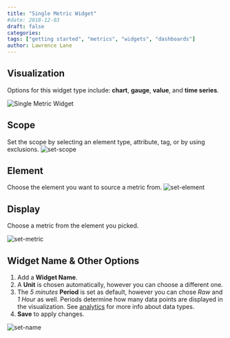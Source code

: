 ```yaml
---
title: "Single Metric Widget"
#date: 2018-12-03
draft: false
categories:
tags: ["getting started", "metrics", "widgets", "dashboards"]
author: Lawrence Lane
---
```


## Visualization

Options for this widget type include: **chart**, **gauge**, **value**, and **time series**.

![Single Metric Widget](/images/single-metric-widget/single-metric-widget.png)

## Scope
Set the scope by selecting an element type, attribute, tag, or by using exclusions.
![set-scope](/images/single-metric-widget/set-scope.png)

## Element
Choose the element you want to source a metric from.
![set-element](/images/single-metric-widget/set-element.png)

## Display
Choose a metric from the element you picked.

![set-metric](/images/single-metric-widget/set-metric.png)

## Widget Name & Other Options

1. Add a **Widget Name**.
2. A **Unit** is chosen automatically, however you can choose a different one.
3. The _5 minutes_ **Period** is set as default, however you can chose _Raw_ and _1 Hour_ as well. Periods determine how many data points are displayed in the visualization. See [analytics][1] for more info about data types.
4. **Save** to apply changes.

![set-name](/images/single-metric-widget/set-name.png)

[1]: /capacity-monitoring/analytics/
